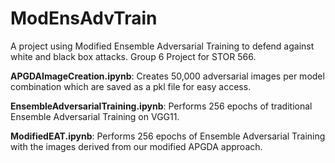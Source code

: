 # ModEnsAdvTrain
A project using Modified Ensemble Adversarial Training to defend against white and black box attacks. Group 6 Project for STOR 566.


**APGDAImageCreation.ipynb**: Creates 50,000 adversarial images per model combination which are saved as a pkl file for easy access.

**EnsembleAdversarialTraining.ipynb**: Performs 256 epochs of traditional Ensemble Adversarial Training on VGG11. 

**ModifiedEAT.ipynb**: Performs 256 epochs of Ensemble Adversarial Training with the images derived from our modified APGDA approach. 

